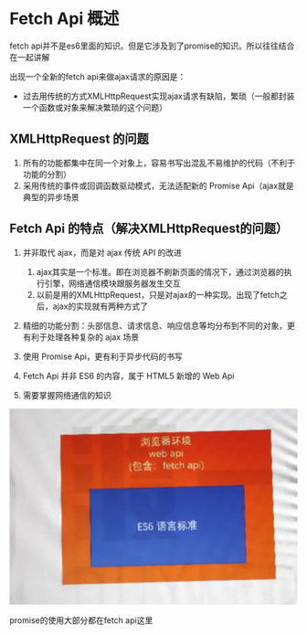 # Fetch Api 概述

fetch api并不是es6里面的知识。但是它涉及到了promise的知识。所以往往结合在一起讲解

出现一个全新的fetch api来做ajax请求的原因是：
- 过去用传统的方式XMLHttpRequest实现ajax请求有缺陷，繁琐（一般都封装一个函数或对象来解决繁琐的这个问题）

## XMLHttpRequest 的问题

1. 所有的功能都集中在同一个对象上，容易书写出混乱不易维护的代码（不利于功能的分割）
2. 采用传统的事件或回调函数驱动模式，无法适配新的 Promise Api（ajax就是典型的异步场景

## Fetch Api 的特点（解决XMLHttpRequest的问题）

1. 并非取代 ajax，而是对 ajax 传统 API 的改进
   1. ajax其实是一个标准。即在浏览器不刷新页面的情况下，通过浏览器的执行引擎，网络通信模块跟服务器发生交互
   2. 以前是用的XMLHttpRequest，只是对ajax的一种实现。出现了fetch之后，ajax的实现就有两种方式了

2. 精细的功能分割：头部信息、请求信息、响应信息等均分布到不同的对象，更有利于处理各种复杂的 ajax 场景

3. 使用 Promise Api，更有利于异步代码的书写

4. Fetch Api 并非 ES6 的内容，属于 HTML5 新增的 Web Api

5. 需要掌握网络通信的知识

<img src="1.jpg" />

promise的使用大部分都在fetch api这里 
